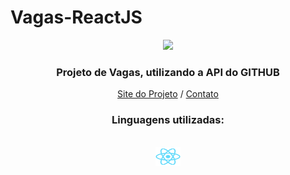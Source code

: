 # Vagas-ReactJS

<p align="center">
  <img src="https://i.imgur.com/Emedr8d.png" width="500">
  <h3 align="center">Projeto de Vagas, utilizando a API do GITHUB</h3>
</p>
<p align="center"> 
  <a href="https://igor-v-santana.github.io/Vagas-ReactJS/">Site do Projeto</a> /
  <a href="https://www.linkedin.com/in/igor-santanaa/">Contato</a>
</p>

 <h3 align="center">Linguagens utilizadas:</h3>
 <div style="display: inline_block" align="center"><br>
  <img align="center" alt="Igor-React" height="30" width="40" src="https://raw.githubusercontent.com/devicons/devicon/master/icons/react/react-original.svg">
<div> 
